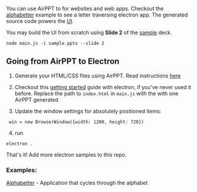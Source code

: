 You can use AirPPT to for websites and web apps. Checkout the [alphabetter](https://github.com/rlingineni/airppt/tree/master/samples/alphabetter) example to see a letter traversing electron app. The generated source code powers the [UI](https://github.com/rlingineni/airppt/tree/master/samples/alphabetter/app).

You may build the UI from scratch using **Slide 2** of the [sample](https://github.com/rlingineni/airppt/blob/master/sample.pptx) deck. 

```
node main.js -i sample.pptx --slide 2
```

## Going from AirPPT to Electron

1.  Generate your HTML/CSS files using AirPPT. Read instructions [here](https://github.com/rlingineni/airppt)

2.  Checkout this [getting started](https://electronjs.org/docs/tutorial/first-app) guide with electron, if you've never used it before. Replace the path to `index.html` in `main.js` with the with one AirPPT generated

3.  Update the window settings for absolutely positioned items:

```
 win = new BrowserWindow({width: 1200, height: 720})
```

4.  run

```
electron .
```

That's it! Add more electron samples to this repo.

### Examples:

[Alphabetter](https://github.com/rlingineni/airppt/tree/master/samples/alphabetter) - Application that cycles through the alphabet
